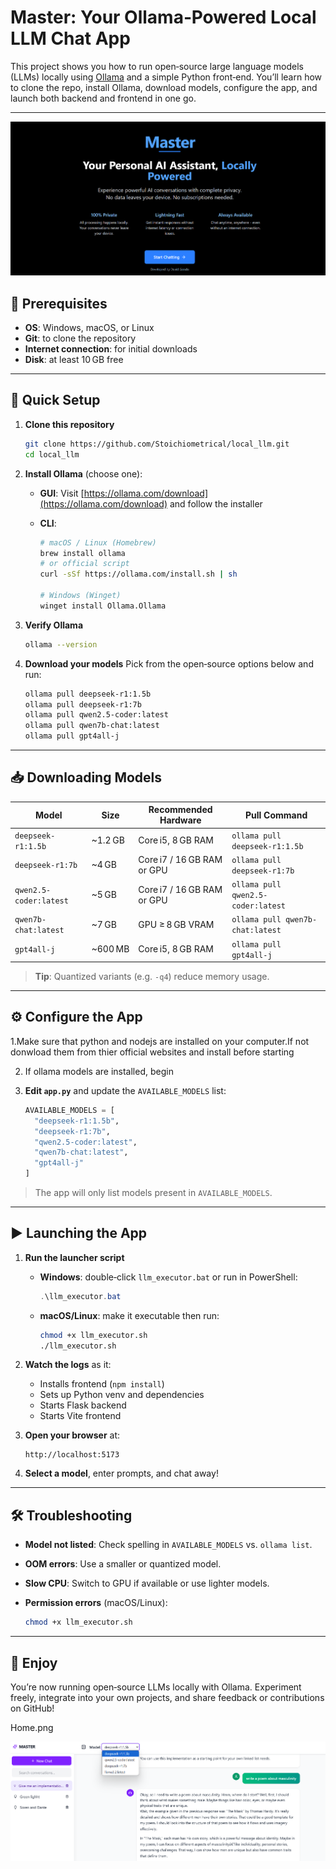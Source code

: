 # Master: Your Ollama‑Powered Local LLM Chat App

This project shows you how to run open‑source large language models (LLMs) locally using [Ollama](https://ollama.com) and a simple Python front‑end. You’ll learn how to clone the repo, install Ollama, download models, configure the app, and launch both backend and frontend in one go.

---

![Screenshot of Master UI](Home.png)

## 🚀 Prerequisites

* **OS**: Windows, macOS, or Linux
* **Git**: to clone the repository
* **Internet connection**: for initial downloads
* **Disk**: at least 10 GB free

---

## 🔧 Quick Setup

1. **Clone this repository**

   ```bash
   git clone https://github.com/Stoichiometrical/local_llm.git
   cd local_llm
   ```

2. **Install Ollama** (choose one):

   * **GUI**: Visit [https://ollama.com/download](https://ollama.com/download) and follow the installer
   * **CLI**:

     ```bash
     # macOS / Linux (Homebrew)
     brew install ollama
     # or official script
     curl -sSf https://ollama.com/install.sh | sh

     # Windows (Winget)
     winget install Ollama.Ollama
     ```

3. **Verify Ollama**

   ```bash
   ollama --version
   ```

4. **Download your models**
   Pick from the open‑source options below and run:

   ```bash
   ollama pull deepseek-r1:1.5b
   ollama pull deepseek-r1:7b
   ollama pull qwen2.5-coder:latest
   ollama pull qwen7b-chat:latest
   ollama pull gpt4all-j
   ```

---

## 📥 Downloading Models

| Model                  | Size     | Recommended Hardware       | Pull Command                       |
| ---------------------- | -------- | -------------------------- | ---------------------------------- |
| `deepseek-r1:1.5b`     | \~1.2 GB | Core i5, 8 GB RAM          | `ollama pull deepseek-r1:1.5b`     |
| `deepseek-r1:7b`       | \~4 GB   | Core i7 / 16 GB RAM or GPU | `ollama pull deepseek-r1:7b`       |
| `qwen2.5-coder:latest` | \~5 GB   | Core i7 / 16 GB RAM or GPU | `ollama pull qwen2.5-coder:latest` |
| `qwen7b-chat:latest`   | \~7 GB   | GPU ≥ 8 GB VRAM            | `ollama pull qwen7b-chat:latest`   |
| `gpt4all-j`            | \~600 MB | Core i5, 8 GB RAM          | `ollama pull gpt4all-j`            |

> **Tip**: Quantized variants (e.g. `-q4`) reduce memory usage.

---

## ⚙️ Configure the App

1.Make sure that python and nodejs are installed on your computer.If not donwload them from thier official websites and install before starting

2. If ollama models are installed, begin 
3. **Edit `app.py`** and update the `AVAILABLE_MODELS` list:

   ```python
   AVAILABLE_MODELS = [
     "deepseek-r1:1.5b",
     "deepseek-r1:7b",
     "qwen2.5-coder:latest",
     "qwen7b-chat:latest",
     "gpt4all-j"
   ]
   ```

> The app will only list models present in `AVAILABLE_MODELS`.

---

## ▶️ Launching the App

1. **Run the launcher script**

   * **Windows**: double‑click `llm_executor.bat` or run in PowerShell:

     ```powershell
     .\llm_executor.bat
     ```
   * **macOS/Linux**: make it executable then run:

     ```bash
     chmod +x llm_executor.sh
     ./llm_executor.sh
     ```

2. **Watch the logs** as it:

   * Installs frontend (`npm install`)
   * Sets up Python venv and dependencies
   * Starts Flask backend
   * Starts Vite frontend

3. **Open your browser** at:

   ```text
   http://localhost:5173
   ```

4. **Select a model**, enter prompts, and chat away!

---

## 🛠️ Troubleshooting

* **Model not listed**: Check spelling in `AVAILABLE_MODELS` vs. `ollama list`.
* **OOM errors**: Use a smaller or quantized model.
* **Slow CPU**: Switch to GPU if available or use lighter models.
* **Permission errors** (macOS/Linux):

  ```bash
  chmod +x llm_executor.sh
  ```

---

## 🎉 Enjoy

You’re now running open‑source LLMs locally with Ollama. Experiment freely, integrate into your own projects, and share feedback or contributions on GitHub!

Home.png


![Screenshot of Master UI](Chat.png)